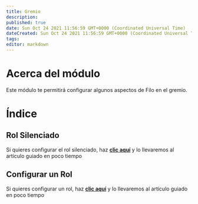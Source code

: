 ```yaml
---
title: Gremio
description:
published: true
date: Sun Oct 24 2021 11:56:59 GMT+0000 (Coordinated Universal Time)
dateCreated: Sun Oct 24 2021 11:56:59 GMT+0000 (Coordinated Universal Time)
tags:
editor: markdown
---
```


# Acerca del módulo

Este módulo te permitirá configurar algunos aspectos de Filo en el gremio.

# Índice

## Rol Silenciado

Si quieres configurar el rol silenciado, haz **[clic aquí](https://wiki.filobot.xyz/es/modules/guild/muted)** y lo llevaremos al artículo guiado en poco tiempo

## Configurar un Rol

Si quieres configurar un rol, haz **[clic aquí](https://wiki.filobot.xyz/es/modules/guild/role)** y lo llevaremos al artículo guiado en poco tiempo
